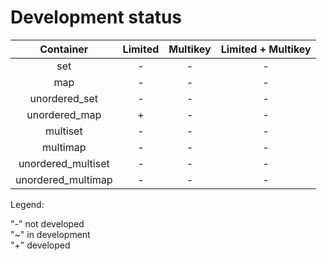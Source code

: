 # Development status

|Container         |Limited|Multikey|Limited + Multikey|
|:----------------:|:-----:|:------:|:----------------:|
|set               |-      |-       |-                 |
|map               |-      |-       |-                 |
|unordered_set     |-      |-       |-                 |
|unordered_map     |+      |-       |-                 |
|multiset          |-      |-       |-                 |
|multimap          |-      |-       |-                 |
|unordered_multiset|-      |-       |-                 |
|unordered_multimap|-      |-       |-                 |

Legend:

"-" not developed<br>
"~" in development<br>
"+" developed
